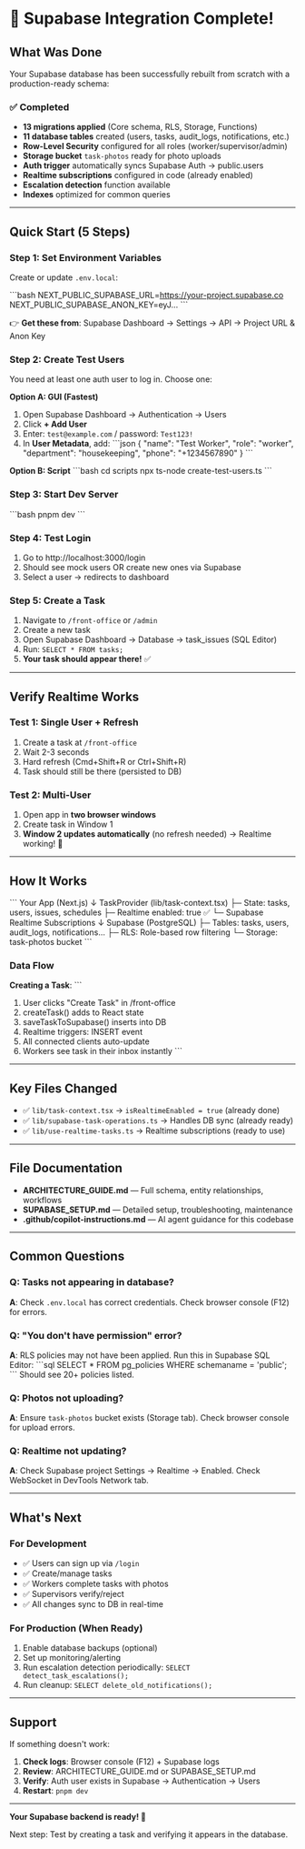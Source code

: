 # 🚀 Supabase Integration Complete!

## What Was Done

Your Supabase database has been successfully rebuilt from scratch with a production-ready schema:

### ✅ Completed

- **13 migrations applied** (Core schema, RLS, Storage, Functions)
- **11 database tables** created (users, tasks, audit_logs, notifications, etc.)
- **Row-Level Security** configured for all roles (worker/supervisor/admin)
- **Storage bucket** `task-photos` ready for photo uploads
- **Auth trigger** automatically syncs Supabase Auth → public.users
- **Realtime subscriptions** configured in code (already enabled)
- **Escalation detection** function available
- **Indexes** optimized for common queries

---

## Quick Start (5 Steps)

### Step 1: Set Environment Variables

Create or update `.env.local`:

\`\`\`bash
NEXT_PUBLIC_SUPABASE_URL=https://your-project.supabase.co
NEXT_PUBLIC_SUPABASE_ANON_KEY=eyJ...
\`\`\`

👉 **Get these from**: Supabase Dashboard → Settings → API → Project URL & Anon Key

### Step 2: Create Test Users

You need at least one auth user to log in. Choose one:

**Option A: GUI (Fastest)**
1. Open Supabase Dashboard → Authentication → Users
2. Click **+ Add User**
3. Enter: `test@example.com` / password: `Test123!`
4. In **User Metadata**, add:
   \`\`\`json
   {
     "name": "Test Worker",
     "role": "worker",
     "department": "housekeeping",
     "phone": "+1234567890"
   }
   \`\`\`

**Option B: Script**
\`\`\`bash
cd scripts
npx ts-node create-test-users.ts
\`\`\`

### Step 3: Start Dev Server

\`\`\`bash
pnpm dev
\`\`\`

### Step 4: Test Login

1. Go to http://localhost:3000/login
2. Should see mock users OR create new ones via Supabase
3. Select a user → redirects to dashboard

### Step 5: Create a Task

1. Navigate to `/front-office` or `/admin`
2. Create a new task
3. Open Supabase Dashboard → Database → task_issues (SQL Editor)
4. Run: `SELECT * FROM tasks;`
5. **Your task should appear there!** ✅

---

## Verify Realtime Works

### Test 1: Single User + Refresh
1. Create a task at `/front-office`
2. Wait 2-3 seconds
3. Hard refresh (Cmd+Shift+R or Ctrl+Shift+R)
4. Task should still be there (persisted to DB)

### Test 2: Multi-User
1. Open app in **two browser windows**
2. Create task in Window 1
3. **Window 2 updates automatically** (no refresh needed) → Realtime working! 🎉

---

## How It Works

\`\`\`
Your App (Next.js)
    ↓
TaskProvider (lib/task-context.tsx)
    ├─ State: tasks, users, issues, schedules
    ├─ Realtime enabled: true ✅
    └─ Supabase Realtime Subscriptions
         ↓
    Supabase (PostgreSQL)
         ├─ Tables: tasks, users, audit_logs, notifications...
         ├─ RLS: Role-based row filtering
         └─ Storage: task-photos bucket
\`\`\`

### Data Flow

**Creating a Task**:
\`\`\`
1. User clicks "Create Task" in /front-office
2. createTask() adds to React state
3. saveTaskToSupabase() inserts into DB
4. Realtime triggers: INSERT event
5. All connected clients auto-update
6. Workers see task in their inbox instantly
\`\`\`

---

## Key Files Changed

- ✅ `lib/task-context.tsx` → `isRealtimeEnabled = true` (already done)
- ✅ `lib/supabase-task-operations.ts` → Handles DB sync (already ready)
- ✅ `lib/use-realtime-tasks.ts` → Realtime subscriptions (ready to use)

---

## File Documentation

- **ARCHITECTURE_GUIDE.md** — Full schema, entity relationships, workflows
- **SUPABASE_SETUP.md** — Detailed setup, troubleshooting, maintenance
- **.github/copilot-instructions.md** — AI agent guidance for this codebase

---

## Common Questions

### Q: Tasks not appearing in database?
**A**: Check `.env.local` has correct credentials. Check browser console (F12) for errors.

### Q: "You don't have permission" error?
**A**: RLS policies may not have been applied. Run this in Supabase SQL Editor:
\`\`\`sql
SELECT * FROM pg_policies WHERE schemaname = 'public';
\`\`\`
Should see 20+ policies listed.

### Q: Photos not uploading?
**A**: Ensure `task-photos` bucket exists (Storage tab). Check browser console for upload errors.

### Q: Realtime not updating?
**A**: Check Supabase project Settings → Realtime → Enabled. Check WebSocket in DevTools Network tab.

---

## What's Next

### For Development
- ✅ Users can sign up via `/login`
- ✅ Create/manage tasks
- ✅ Workers complete tasks with photos
- ✅ Supervisors verify/reject
- ✅ All changes sync to DB in real-time

### For Production (When Ready)
1. Enable database backups (optional)
2. Set up monitoring/alerting
3. Run escalation detection periodically: `SELECT detect_task_escalations();`
4. Run cleanup: `SELECT delete_old_notifications();`

---

## Support

If something doesn't work:

1. **Check logs**: Browser console (F12) + Supabase logs
2. **Review**: ARCHITECTURE_GUIDE.md or SUPABASE_SETUP.md
3. **Verify**: Auth user exists in Supabase → Authentication → Users
4. **Restart**: `pnpm dev`

---

**Your Supabase backend is ready! 🎉**

Next step: Test by creating a task and verifying it appears in the database.
